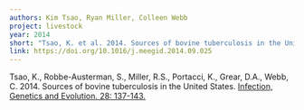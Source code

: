 ```yaml
---
authors: Kim Tsao, Ryan Miller, Colleen Webb
project: livestock
year: 2014
short: "Tsao, K. et al. 2014. Sources of bovine tuberculosis in the United States. Infection, Genetics and Evolution. 28: 137-143." 
link: https://doi.org/10.1016/j.meegid.2014.09.025
---
```


Tsao, K., Robbe-Austerman, S., Miller, R.S., Portacci, K., Grear, D.A., Webb, C. 2014. Sources of bovine tuberculosis in the United States. [Infection, Genetics and Evolution. 28: 137-143.](https://doi.org/10.1016/j.meegid.2014.09.025)
